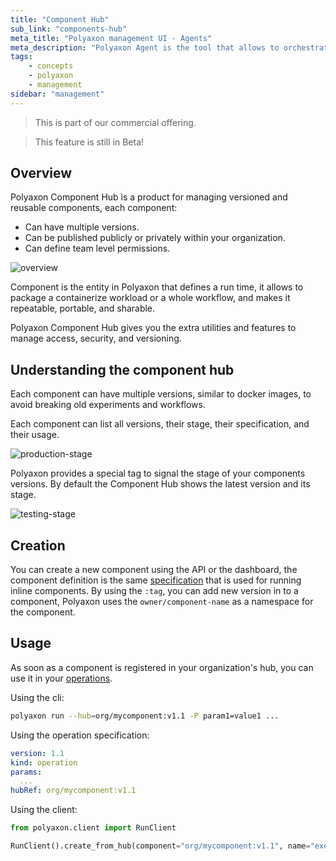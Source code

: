 ```yaml
---
title: "Component Hub"
sub_link: "components-hub"
meta_title: "Polyaxon management UI - Agents"
meta_description: "Polyaxon Agent is the tool that allows to orchestrate runs on user's clusters."
tags:
    - concepts
    - polyaxon
    - management
sidebar: "management"
---
```


<blockquote class="commercial">This is part of our commercial offering.</blockquote>
<blockquote class="info">This feature is still in Beta!</blockquote>


## Overview

Polyaxon Component Hub is a product for managing versioned and reusable components, each component:
 * Can have multiple versions.
 * Can be published publicly or privately within your organization.
 * Can define team level permissions.

![overview](../../../../content/images/dashboard/hub/overview.png)

Component is the entity in Polyaxon that defines a run time, it allows to package a containerize workload or a whole workflow, 
and makes it repeatable, portable, and sharable.

Polyaxon Component Hub gives you the extra utilities and features to manage access, security, and versioning.

## Understanding the component hub

Each component can have multiple versions, similar to docker images, to avoid breaking old experiments and workflows.

Each component can list all versions, their stage, their specification, and their usage.

![production-stage](../../../../content/images/dashboard/hub/production.png)

Polyaxon provides a special tag to signal the stage of your components versions. 
By default the Component Hub shows the latest version and its stage.

![testing-stage](../../../../content/images/dashboard/hub/testing.png)

## Creation

You can create a new component using the API or the dashboard, 
the component definition is the same [specification](/docs/core/specification/component/) that is used for running inline components. 
By using the `:tag`, you can add new version in to a component, Polyaxon uses the `owner/component-name` as a namespace for the component.

## Usage

As soon as a component is registered in your organization's hub, you can use it in your [operations](/docs/core/specification/operation/).

Using the cli:

```bash
polyaxon run --hub=org/mycomponent:v1.1 -P param1=value1 ...
```

Using the operation specification:

```yaml
version: 1.1
kind: operation
params:
  ...
hubRef: org/mycomponent:v1.1
```


Using the client:

```python
from polyaxon.client import RunClient

RunClient().create_from_hub(component="org/mycomponent:v1.1", name="execution5", params={...}, ...)
```

